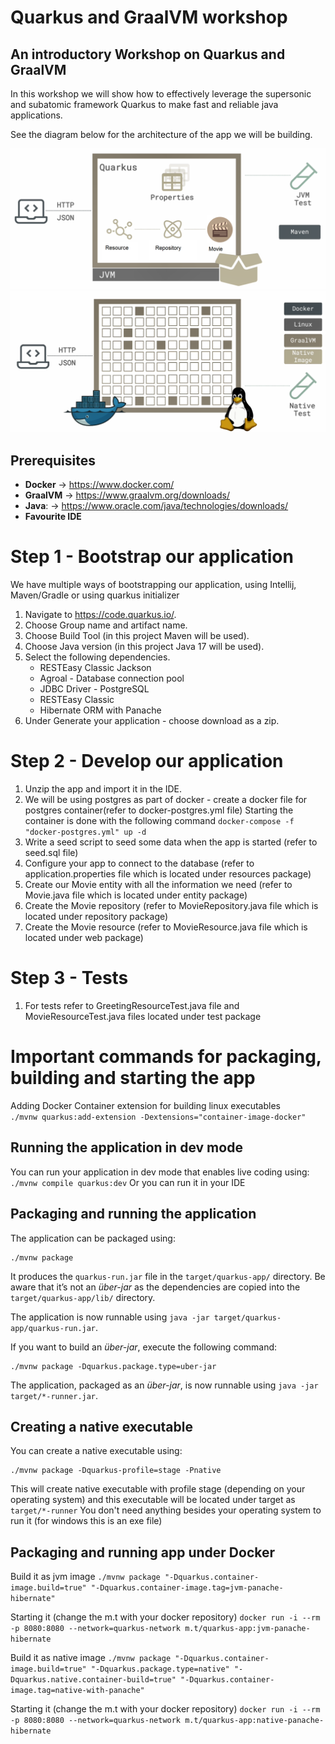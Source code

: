 # Quarkus and GraalVM workshop

## An introductory Workshop on Quarkus and GraalVM

In this workshop we will show how to effectively leverage the supersonic and subatomic framework Quarkus to make fast and reliable java applications.

See the diagram below for the architecture of the app we will be building.

![alt text](https://github.com/IT-Labs/Quarkus/blob/main/img/overview_app_jvm.png)
![alt text](https://github.com/IT-Labs/Quarkus/blob/main/img/overview_app_binary.png)

## Prerequisites

- **Docker** ->  https://www.docker.com/
- **GraalVM** -> https://www.graalvm.org/downloads/
- **Java**: -> https://www.oracle.com/java/technologies/downloads/
- **Favourite IDE**

# Step 1 - Bootstrap our application
We have multiple ways of bootstrapping our application, using Intellij, Maven/Gradle or using quarkus initializer

1.	Navigate to https://code.quarkus.io/.
2.	Choose Group name and artifact name.
3.	Choose Build Tool (in this project Maven will be used).
4.	Choose Java version (in this project Java 17 will be used).
5.	Select the following dependencies.
      -  RESTEasy Classic Jackson
      -  Agroal - Database connection pool
      -  JDBC Driver - PostgreSQL
      -  RESTEasy Classic
      -  Hibernate ORM with Panache
6.	Under Generate your application - choose download as a zip.


# Step 2 - Develop our application

1.	Unzip the app and import it in the IDE.
2.	We will be using postgres as part of docker - create a docker file for postgres container(refer to docker-postgres.yml file)
      Starting the container is done with the following command `docker-compose -f "docker-postgres.yml" up -d`
3. Write a seed script to seed some data when the app is started (refer to seed.sql file)
4. Configure your app to connect to the database (refer to application.properties file which is located under resources package)
5. Create our Movie entity with all the information we need (refer to Movie.java file which is located under entity package)
6. Create the Movie repository (refer to MovieRepository.java file which is located under repository package)
7. Create the Movie resource (refer to MovieResource.java file which is located under web package)

# Step 3 - Tests
1.	For tests refer to GreetingResourceTest.java file and MovieResourceTest.java files located under test package

# Important commands for packaging, building and starting the app
Adding Docker Container extension for building linux executables  
`./mvnw quarkus:add-extension -Dextensions="container-image-docker"`

## Running the application in dev mode
You can run your application in dev mode that enables live coding using: `./mvnw compile quarkus:dev`
Or you can run it in your IDE

## Packaging and running the application
The application can be packaged using:
```shell script
./mvnw package
```
It produces the `quarkus-run.jar` file in the `target/quarkus-app/` directory.
Be aware that it’s not an _über-jar_ as the dependencies are copied into the `target/quarkus-app/lib/` directory.

The application is now runnable using `java -jar target/quarkus-app/quarkus-run.jar`.

If you want to build an _über-jar_, execute the following command:
```shell script
./mvnw package -Dquarkus.package.type=uber-jar
```
The application, packaged as an _über-jar_, is now runnable using `java -jar target/*-runner.jar`.

## Creating a native executable

You can create a native executable using:
```shell script
./mvnw package -Dquarkus-profile=stage -Pnative
```
This will create native executable with profile stage (depending on your operating system) and this executable will be located under target as `target/*-runner`
You don't need anything besides your operating system to run it (for windows this is an exe file)

## Packaging and running app under Docker
Build it as jvm image
`./mvnw package "-Dquarkus.container-image.build=true" "-Dquarkus.container-image.tag=jvm-panache-hibernate"`

Starting it (change the m.t with your docker repository)
`docker run -i --rm -p 8080:8080 --network=quarkus-network m.t/quarkus-app:jvm-panache-hibernate`

Build it as native image
`./mvnw package "-Dquarkus.container-image.build=true" "-Dquarkus.package.type=native" "-Dquarkus.native.container-build=true" "-Dquarkus.container-image.tag=native-with-panache"`

Starting it (change the m.t with your docker repository)
`docker run -i --rm -p 8080:8080 --network=quarkus-network m.t/quarkus-app:native-panache-hibernate`
